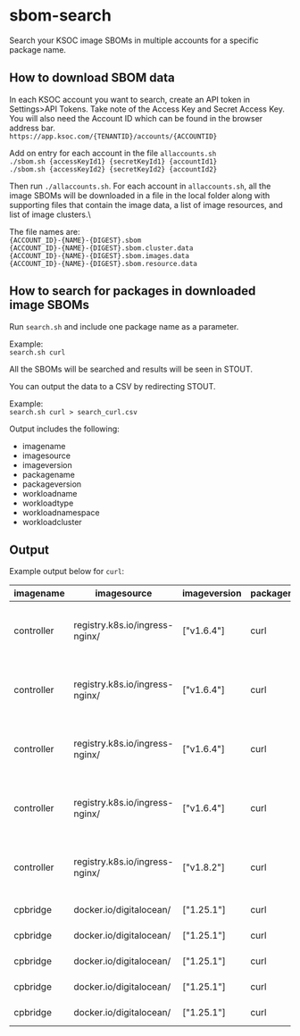 # sbom-search
Search your KSOC image SBOMs in multiple accounts for a specific package name.

## How to download SBOM data
In each KSOC account you want to search, create an API token in Settings>API Tokens.
Take note of the Access Key and Secret Access Key. You will also need the Account ID which can be found in the browser address bar.\
`https://app.ksoc.com/{TENANTID}/accounts/{ACCOUNTID}`

Add on entry for each account in the file `allaccounts.sh`\
`./sbom.sh {accessKeyId1} {secretKeyId1} {accountId1}`\
`./sbom.sh {accessKeyId2} {secretKeyId2} {accountId2}`

Then run `./allaccounts.sh`.  For each account in `allaccounts.sh`, all the image SBOMs will be downloaded in a file in the local folder along with supporting files that contain the image data, a list of image resources, and list of image clusters.\

The file names are:\
`{ACCOUNT_ID}-{NAME}-{DIGEST}.sbom`\
`{ACCOUNT_ID}-{NAME}-{DIGEST}.sbom.cluster.data`\
`{ACCOUNT_ID}-{NAME}-{DIGEST}.sbom.images.data`\
`{ACCOUNT_ID}-{NAME}-{DIGEST}.sbom.resource.data`

## How to search for packages in downloaded image SBOMs
Run `search.sh` and include one package name as a parameter.

Example:\
`search.sh curl`

All the SBOMs will be searched and results will be seen in STOUT.

You can output the data to a CSV by redirecting STOUT.

Example:\
`search.sh curl > search_curl.csv`

Output includes the following:
- imagename
- imagesource
- imageversion
- packagename
- packageversion
- workloadname
- workloadtype
- workloadnamespace
- workloadcluster

## Output
Example output below for `curl`:

| imagename  | imagesource                    | imageversion | packagename | packageversion    | workloadname                              | workloadtype | workloadnamespace | workloadcluster   |
| ---------- | ------------------------------ | ------------ | ----------- | ----------------- | ----------------------------------------- | ------------ | ----------------- | ----------------- |
| controller | registry.k8s.io/ingress-nginx/ | ["v1.6.4"]   | curl        | 7.87.0-r1         | ingress-nginx-controller-86cb994656-7nf26 | Pod          | ingress-nginx     | SFO3 PRD          |
| controller | registry.k8s.io/ingress-nginx/ | ["v1.6.4"]   | curl        | 7.87.0-r1         | ingress-nginx-controller-86cb994656-j68rk | Pod          | ingress-nginx     | SFO3 PRD          |
| controller | registry.k8s.io/ingress-nginx/ | ["v1.6.4"]   | curl        | 7.87.0-r1         | ingress-nginx-controller-86cb994656-pbddb | Pod          | ingress-nginx     | NYC1 PRD          |
| controller | registry.k8s.io/ingress-nginx/ | ["v1.6.4"]   | curl        | 7.87.0-r1         | ingress-nginx-controller-86cb994656-xmmj9 | Pod          | ingress-nginx     | NYC1 PRD          |
| controller | registry.k8s.io/ingress-nginx/ | ["v1.8.2"]   | curl        | 8.2.1-r0          | ingress-nginx-controller-5dcc7dbd55-vf74z | Pod          | kube-system       | EKS US-West-2 PRD |
| cpbridge   | docker.io/digitalocean/        | ["1.25.1"]   | curl        | 7.88.1-10+deb12u1 | cpc-bridge-proxy-2wk7r                    | Pod          | kube-system       | Honeypot          |
| cpbridge   | docker.io/digitalocean/        | ["1.25.1"]   | curl        | 7.88.1-10+deb12u1 | cpc-bridge-proxy-58dbp                    | Pod          | kube-system       | NYC1 PRD          |
| cpbridge   | docker.io/digitalocean/        | ["1.25.1"]   | curl        | 7.88.1-10+deb12u1 | cpc-bridge-proxy-9hzrd                    | Pod          | kube-system       | Honeypot          |
| cpbridge   | docker.io/digitalocean/        | ["1.25.1"]   | curl        | 7.88.1-10+deb12u1 | cpc-bridge-proxy-bw6dn                    | Pod          | kube-system       | SFO3 PRD          |
| cpbridge   | docker.io/digitalocean/        | ["1.25.1"]   | curl        | 7.88.1-10+deb12u1 | cpc-bridge-proxy-mgszs                    | Pod          | kube-system       | SFO3 PRD          |


